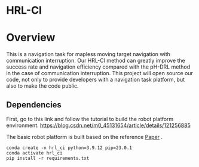# HRL-CI

# Overview

This is a navigation task for  mapless moving target navigation with communication interruption. Our HRL-CI method can greatly improve the success rate and navigation efficiency compared with the pH-DRL method in the case of communication interruption. This project will open source our code, not only to provide developers with a navigation task platform, but also to make the code public.



## Dependencies

First, go to this link and follow the tutorial to build the robot platform environment. 
https://blog.csdn.net/m0_45131654/article/details/121256885

The basic robot platform is built based on the reference  [Paper](https://arxiv.org/abs/2003.01157) .

```
conda create -n hrl_ci python=3.9.12 pip=23.0.1
conda activate hrl_ci
pip install -r requirements.txt
```
